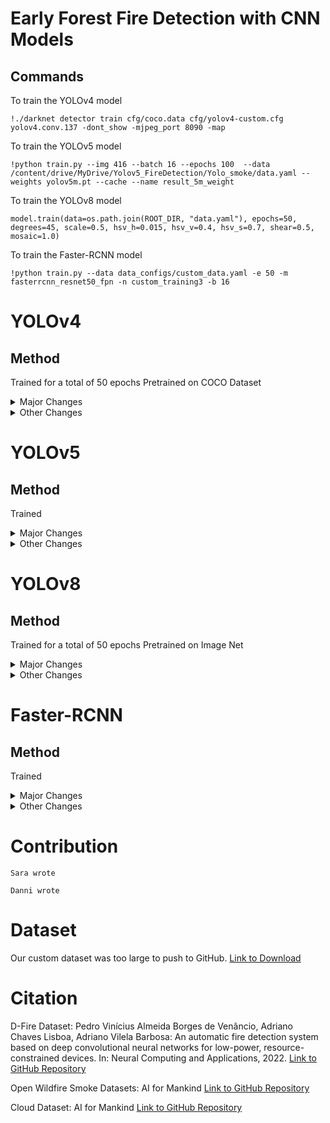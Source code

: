# Early Forest Fire Detection with CNN Models

## Commands
To train the YOLOv4 model
```
!./darknet detector train cfg/coco.data cfg/yolov4-custom.cfg yolov4.conv.137 -dont_show -mjpeg_port 8090 -map
```

To train the YOLOv5 model
```
!python train.py --img 416 --batch 16 --epochs 100  --data /content/drive/MyDrive/Yolov5_FireDetection/Yolo_smoke/data.yaml --weights yolov5m.pt --cache --name result_5m_weight
```

To train the YOLOv8 model
```
model.train(data=os.path.join(ROOT_DIR, "data.yaml"), epochs=50, degrees=45, scale=0.5, hsv_h=0.015, hsv_v=0.4, hsv_s=0.7, shear=0.5, mosaic=1.0)
```  

To train the Faster-RCNN model
```
!python train.py --data data_configs/custom_data.yaml -e 50 -m fasterrcnn_resnet50_fpn -n custom_training3 -b 16 
```  

# YOLOv4
## Method
Trained for a total of 50 epochs
Pretrained on COCO Dataset

<details>
  <summary>Major Changes</summary>
  
  ## Adjusting Hyperparameters
  - Scale: ±50%
  - Hue: ±1.5%
  - Saturation: ±50%
  - Exposure: ±50%
  - Angle: ±45º
  - Learning Rate: 0.001 then 0.0001
    
</details>

<details>
  <summary>Other Changes</summary>
  
  ## Other Changes
  **cfg/yolov4-custom.cfg**
  - Changed batch size to 64
  - Changed subdivisions to 8
  - Changed filter sizes to fit custom class size of 2
  
  **data/coco.names**
  - Changed to customize fire and smoke classes
  
  **cfg/coco.data**
  - Changed to set train, test, and validation folder paths

</details>

# YOLOv5

## Method
Trained

<details>
  <summary>Major Changes</summary>
  
  ## Major Changes
  **changes**
  - Changed 
    
</details>

<details>
  <summary>Other Changes</summary>
  
  ## Other Changes
  **changes**
  - Changed 

</details>

# YOLOv8
## Method
Trained for a total of 50 epochs
Pretrained on Image Net

<details>
  <summary>Major Changes</summary>
  
  ## Change Learning Rate Scheduler
  **ultralytics/yolo/engine/trainer.py**
  - Changed to from LambdaLR to CosineAnnealingLR 
    - Negligible impact overall, but reduced the number of background images predicted as smoke by 10% and is likely to have a bigger impact with a larger dataset. 
  
  ## Freeze Backbone
  - Included for loop in the get\_model function found in the yolo/v8/segment/train.py file
  
</details>

<details>
  <summary>Other Changes</summary>
  
  ## Other Changes
  **cfg/yolov4-custom.cfg**
  - Changed batch size to 64
  - Changed subdivisions to 8
  - Changed filter sizes to fit custom class size of 2
  
  **data/coco.names**
  - Changed to customize fire and smoke classes
  
  **cfg/coco.data**
  - Changed to set train, test, and validation folder paths

</details>


# Faster-RCNN

## Method
Trained

<details>
  <summary>Major Changes</summary>
  
  ## Major Changes
  **changes**
  - Changed 
    
</details>

<details>
  <summary>Other Changes</summary>
  
  ## Other Changes
  **changes**
  - Changed 

</details>


# Contribution
```
Sara wrote
```

```
Danni wrote
```

# Dataset
Our custom dataset was too large to push to GitHub. [Link to Download]()

# Citation
D-Fire Dataset: Pedro Vinícius Almeida Borges de Venâncio, Adriano Chaves Lisboa, Adriano Vilela Barbosa: An automatic fire detection system based on deep convolutional neural networks for low-power, resource-constrained devices. In: Neural Computing and Applications, 2022. [Link to GitHub Repository](https://github.com/gaiasd/DFireDataset)

Open Wildfire Smoke Datasets: AI for Mankind [Link to GitHub Repository](https://github.com/aiformankind/wildfire-smoke-dataset)

Cloud Dataset: AI for Mankind [Link to GitHub Repository](https://github.com/aiformankind/wildfire-smoke-dataset)
